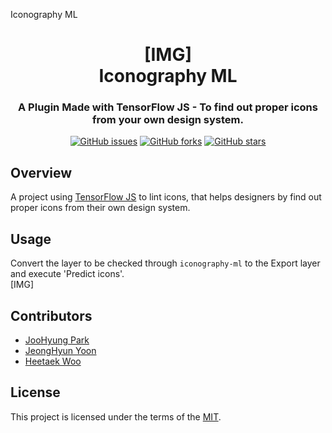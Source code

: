 Iconography ML

<h1 align="center">
[IMG]</br>
  Iconography ML
</h1>

<h3 align="center">
  A Plugin Made with TensorFlow JS - To find out proper icons from your own design system.
</h3>
<div align="center">
	<a href="https://github.com/dusskapark/iconography-ml/issues"><img alt="GitHub issues" src="https://img.shields.io/github.com/dusskapark/iconography-ml"></a>
	<a href="https://github.com/dusskapark/iconography-ml/network"><img alt="GitHub forks" src="https://img.shields.io/github/forks/dusskapark/iconography-ml"></a>
	<a href="https://github.com/dusskapark/iconography-ml/stargazers"><img alt="GitHub stars" src="https://img.shields.io/github/stars/dusskapark/iconography-ml"></a>
</div>

## Overview

A project using [TensorFlow JS](https://www.tensorflow.org/js) to lint icons, that helps designers by find out proper icons from their own design system.

## Usage

Convert the layer to be checked through `iconography-ml` to the Export layer and execute 'Predict icons'.
</br>
[IMG]

## Contributors 

- [JooHyung Park](https://github.com/dusskapark)
- [JeongHyun Yoon](https://github.com/ave10987)
- [Heetaek Woo](https://github.com/hiteq)


## License

This project is licensed under the terms of the [MIT](./LICENSE.md).
